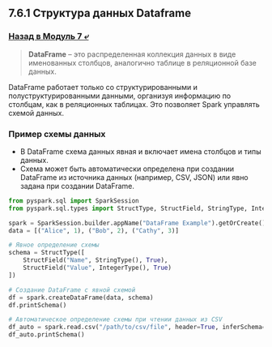 ## 7.6.1 Структура данных Dataframe

### [Назад в Модуль 7 ⤶](/data/Module7/readme.md)

>**DataFrame** – это распределенная коллекция данных в виде именованных столбцов, аналогично таблице в реляционной 
>базе данных.  

DataFrame работает только со структурированными и полуструктурированными данными, организуя информацию по столбцам, 
как в реляционных таблицах. Это позволяет Spark управлять схемой данных.  

### Пример схемы данных
- В DataFrame схема данных явная и включает имена столбцов и типы данных.  
- Схема может быть автоматически определена при создании DataFrame из источника данных (например, CSV, JSON) или явно 
задана при создании DataFrame.  

```python
from pyspark.sql import SparkSession
from pyspark.sql.types import StructType, StructField, StringType, IntegerType

spark = SparkSession.builder.appName("DataFrame Example").getOrCreate()
data = [("Alice", 1), ("Bob", 2), ("Cathy", 3)]

# Явное определение схемы
schema = StructType([
    StructField("Name", StringType(), True),
    StructField("Value", IntegerType(), True)
])

# Создание DataFrame с явной схемой
df = spark.createDataFrame(data, schema)
df.printSchema()

# Автоматическое определение схемы при чтении данных из CSV
df_auto = spark.read.csv("/path/to/csv/file", header=True, inferSchema=True)
df_auto.printSchema()
```